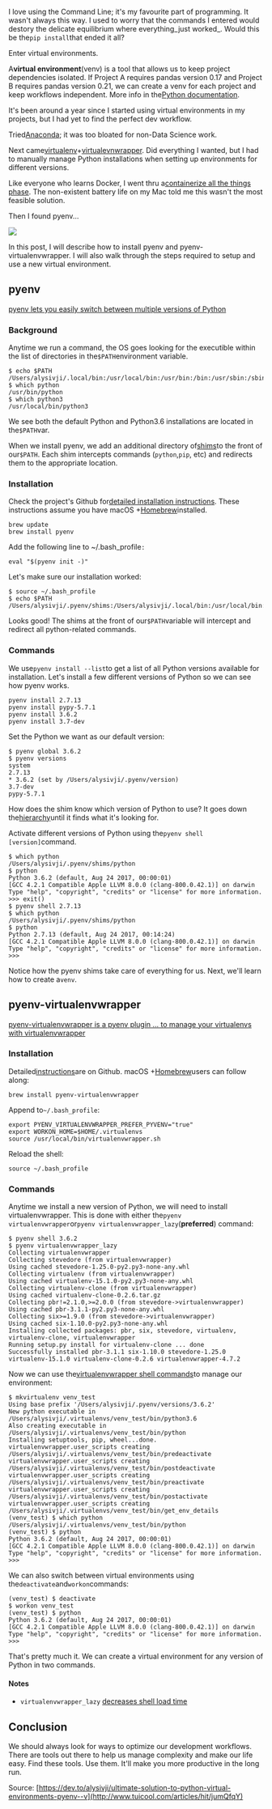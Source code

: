 I
love using the Command Line; it's my favourite part of programming. It wasn't always this way. I used to worry that the commands I entered would destory the delicate equilibrium where everything_just worked_. Would this be the`pip install`that ended it all?

Enter virtual environments.

A**virtual environment**\(venv\) is a tool that allows us to keep project dependencies isolated. If Project A requires pandas version 0.17 and Project B requires pandas version 0.21, we can create a venv for each project and keep workflows independent. More info in the[Python documentation](https://docs.python.org/3/library/venv.html#venv-def).

It's been around a year since I started using virtual environments in my projects, but I had yet to find the perfect dev workflow.

Tried[Anaconda](https://www.continuum.io/what-is-anaconda); it was too bloated for non-Data Science work.

Next came[virtualenv](https://virtualenv.pypa.io/en/stable/)+[virtualevnwrapper](http://virtualenvwrapper.readthedocs.io/en/latest/). Did everything I wanted, but I had to manually manage Python installations when setting up environments for different versions.

Like everyone who learns Docker, I went thru a[containerize all the things phase](https://dev.to/alysivji/containerized-development-environments.html). The non-existent battery life on my Mac told me this wasn't the most feasible solution.

Then I found pyenv...

![](http://img2.tuicool.com/A36zQfQ.jpg!web)

In this post, I will describe how to install pyenv and pyenv-virtualenvwrapper. I will also walk through the steps required to setup and use a new virtual environment.

## pyenv

[pyenv lets you easily switch between multiple versions of Python](https://github.com/pyenv/pyenv#simple-python-version-management-pyenv)

### Background

Anytime we run a command, the OS goes looking for the executible within the list of directories in the`$PATH`environment variable.

```
$ echo $PATH
/Users/alysivji/.local/bin:/usr/local/bin:/usr/bin:/bin:/usr/sbin:/sbin:/opt/X11/bin:/usr/local/git/bin:/Users/alysivji/bin
$ which python
/usr/bin/python
$ which python3
/usr/local/bin/python3
```

We see both the default Python and Python3.6 installations are located in the`$PATH`var.

When we install pyenv, we add an additional directory of[shims](https://en.wikipedia.org/wiki/Shim_%28computing%29)to the front of our`$PATH`. Each shim intercepts commands \(`python`,`pip`, etc\) and redirects them to the appropriate location.

### Installation

Check the project's Github for[detailed installation instructions](https://github.com/pyenv/pyenv#installation). These instructions assume you have macOS +[Homebrew](https://brew.sh/)installed.

```
brew update
brew install pyenv
```

Add the following line to ~/.bash\_profile`:`

```
eval "$(pyenv init -)"
```

Let's make sure our installation worked:

```
$ source ~/.bash_profile
$ echo $PATH
/Users/alysivji/.pyenv/shims:/Users/alysivji/.local/bin:/usr/local/bin:/usr/bin:/bin:/usr/sbin:/sbin:/opt/X11/bin:/usr/local/git/bin:/Users/alysivji/bin
```

Looks good! The shims at the front of our`$PATH`variable will intercept and redirect all python-related commands.

### Commands

We use`pyenv install --list`to get a list of all Python versions available for installation. Let's install a few different versions of Python so we can see how pyenv works.

```
pyenv install 2.7.13
pyenv install pypy-5.7.1
pyenv install 3.6.2
pyenv install 3.7-dev
```

Set the Python we want as our default version:

```
$ pyenv global 3.6.2
$ pyenv versions
system
2.7.13
* 3.6.2 (set by /Users/alysivji/.pyenv/version)
3.7-dev
pypy-5.7.1
```

How does the shim know which version of Python to use? It goes down the[hierarchy](https://github.com/pyenv/pyenv#choosing-the-python-version)until it finds what it's looking for.

Activate different versions of Python using the`pyenv shell [version]`command.

```
$ which python
/Users/alysivji/.pyenv/shims/python
$ python
Python 3.6.2 (default, Aug 24 2017, 00:00:01)
[GCC 4.2.1 Compatible Apple LLVM 8.0.0 (clang-800.0.42.1)] on darwin
Type "help", "copyright", "credits" or "license" for more information.
>>> exit()
$ pyenv shell 2.7.13
$ which python
/Users/alysivji/.pyenv/shims/python
$ python
Python 2.7.13 (default, Aug 24 2017, 00:14:24)
[GCC 4.2.1 Compatible Apple LLVM 8.0.0 (clang-800.0.42.1)] on darwin
Type "help", "copyright", "credits" or "license" for more information.
>>>
```

Notice how the pyenv shims take care of everything for us. Next, we'll learn how to create a`venv`.

## pyenv-virtualenvwrapper

[pyenv-virtualenvwrapper is a pyenv plugin ... to manage your virtualenvs with virtualenvwrapper](https://github.com/pyenv/pyenv-virtualenvwrapper)

### Installation

Detailed[instructions](https://github.com/pyenv/pyenv-virtualenvwrapper)are on Github. macOS +[Homebrew](https://brew.sh/)users can follow along:

```
brew install pyenv-virtualenvwrapper
```

Append to`~/.bash_profile`:

```
export PYENV_VIRTUALENVWRAPPER_PREFER_PYVENV="true"
export WORKON_HOME=$HOME/.virtualenvs
source /usr/local/bin/virtualenvwrapper.sh
```

Reload the shell:

```
source ~/.bash_profile
```

### Commands

Anytime we install a new version of Python, we will need to install virtualenvwrapper. This is done with either the`pyenv virtualenvwrapper`or`pyenv virtualenvwrapper_lazy`\(**preferred**\) command:

```
$ pyenv shell 3.6.2
$ pyenv virtualenvwrapper_lazy
Collecting virtualenvwrapper
Collecting stevedore (from virtualenvwrapper)
Using cached stevedore-1.25.0-py2.py3-none-any.whl
Collecting virtualenv (from virtualenvwrapper)
Using cached virtualenv-15.1.0-py2.py3-none-any.whl
Collecting virtualenv-clone (from virtualenvwrapper)
Using cached virtualenv-clone-0.2.6.tar.gz
Collecting pbr!=2.1.0,>=2.0.0 (from stevedore->virtualenvwrapper)
Using cached pbr-3.1.1-py2.py3-none-any.whl
Collecting six>=1.9.0 (from stevedore->virtualenvwrapper)
Using cached six-1.10.0-py2.py3-none-any.whl
Installing collected packages: pbr, six, stevedore, virtualenv, virtualenv-clone, virtualenvwrapper
Running setup.py install for virtualenv-clone ... done
Successfully installed pbr-3.1.1 six-1.10.0 stevedore-1.25.0 virtualenv-15.1.0 virtualenv-clone-0.2.6 virtualenvwrapper-4.7.2
```

Now we can use the[virtualenvwrapper shell commands](http://virtualenvwrapper.readthedocs.io/en/latest/command_ref.html)to manage our environment:

```
$ mkvirtualenv venv_test
Using base prefix '/Users/alysivji/.pyenv/versions/3.6.2'
New python executable in /Users/alysivji/.virtualenvs/venv_test/bin/python3.6
Also creating executable in /Users/alysivji/.virtualenvs/venv_test/bin/python
Installing setuptools, pip, wheel...done.
virtualenvwrapper.user_scripts creating /Users/alysivji/.virtualenvs/venv_test/bin/predeactivate
virtualenvwrapper.user_scripts creating /Users/alysivji/.virtualenvs/venv_test/bin/postdeactivate
virtualenvwrapper.user_scripts creating /Users/alysivji/.virtualenvs/venv_test/bin/preactivate
virtualenvwrapper.user_scripts creating /Users/alysivji/.virtualenvs/venv_test/bin/postactivate
virtualenvwrapper.user_scripts creating /Users/alysivji/.virtualenvs/venv_test/bin/get_env_details
(venv_test) $ which python
/Users/alysivji/.virtualenvs/venv_test/bin/python
(venv_test) $ python
Python 3.6.2 (default, Aug 24 2017, 00:00:01)
[GCC 4.2.1 Compatible Apple LLVM 8.0.0 (clang-800.0.42.1)] on darwin
Type "help", "copyright", "credits" or "license" for more information.
>>>
```

We can also switch between virtual environments using the`deactivate`and`workon`commands:

```
(venv_test) $ deactivate
$ workon venv_test
(venv_test) $ python
Python 3.6.2 (default, Aug 24 2017, 00:00:01)
[GCC 4.2.1 Compatible Apple LLVM 8.0.0 (clang-800.0.42.1)] on darwin
Type "help", "copyright", "credits" or "license" for more information.
>>>
```

That's pretty much it. We can create a virtual environment for any version of Python in two commands.

#### Notes

* `virtualenvwrapper_lazy`
[decreases shell load time](https://www.reddit.com/r/Python/comments/11e773/tip_virtualenvwrapper_has_a_lazy_version_you_can/)

## Conclusion

We should always look for ways to optimize our development workflows. There are tools out there to help us manage complexity and make our life easy. Find these tools. Use them. It'll make you more productive in the long run.



Source: [https://dev.to/alysivji/ultimate-solution-to-python-virtual-environments-pyenv--v](http://www.tuicool.com/articles/hit/jumQfqY)

